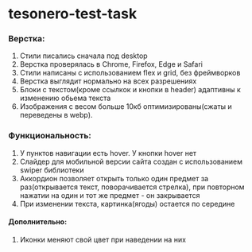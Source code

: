 # tesonero-test-task

### Верстка:

1. Стили писались сначала под desktop
2. Верстка проверялась в Chrome, Firefox, Edge и Safari
3. Стили написаны с использованием flex и grid, без фреймворков
4. Верстка выглядит нормально на всех разрешениях
5. Блоки с текстом(кроме ссылкок и кнопки в header) адаптивны к изменению обьема текста
6. Изображения с весом больше 10кб оптимизированы(сжаты и переведены в webp).

### Функциональность:

1. У пунктов навигации есть hover. У кнопки hover нет
2. Слайдер для мобильной версии сайта создан с использованием swiper библиотеки
3. Аккордион позволяет открыть только один предмет за раз(открывается текст, поворачивается стрелка), при повторном нажатии на один и тот же предмет - он закрывается
4. При изменении текста, картинка(ягоды) остается по середине

#### Дополнительно:

1. Иконки меняют свой цвет при наведении на них
